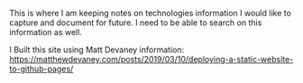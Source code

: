 This is where I am keeping notes on technologies information I would like to capture and document for future.
I need to be able to search on this information as well.

I Built this site using Matt Devaney information: https://matthewdevaney.com/posts/2019/03/10/deploying-a-static-website-to-github-pages/

